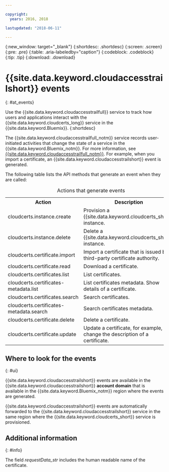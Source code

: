 ```yaml
---

copyright:
  years: 2016, 2018

lastupdated: "2018-06-11"

---
```


{:new_window: target="_blank"}
{:shortdesc: .shortdesc}
{:screen: .screen}
{:pre: .pre}
{:table: .aria-labeledby="caption"}
{:codeblock: .codeblock}
{:tip: .tip}
{:download: .download}


# {{site.data.keyword.cloudaccesstrailshort}} events  
{: #at_events}

Use the {{site.data.keyword.cloudaccesstrailfull}} service to track how users and applications interact with the {{site.data.keyword.cloudcerts_long}} service in the {{site.data.keyword.Bluemix}}. 
{:shortdesc}

The {{site.data.keyword.cloudaccesstrailfull_notm}} service records user-initiated activities that change the state of a service in the {{site.data.keyword.Bluemix_notm}}. For more information, see [{{site.data.keyword.cloudaccesstrailfull_notm}}](/docs/services/cloud-activity-tracker/index.html#getting-started-with-cla). For example, when you import a  certificate, an {{site.data.keyword.cloudaccesstrailshort}} event is generated.

The following table lists the API methods that generate an event when they are called:

<table>
  <caption>Actions that generate events</caption>
  <tr>
    <th>Action</th>
	  <th>Description</th>
  </tr>
  <tr>
    <td>cloudcerts.instance.create</td>
	  <td>Provision a {{site.data.keyword.cloudcerts_short}} instance.</td>
  </tr>
  <tr>
    <td>cloudcerts.instance.delete</td>
	  <td>Delete a {{site.data.keyword.cloudcerts_short}} instance.</td>
  </tr>
  <tr>
    <td>cloudcerts.certificate.import</td>
	  <td>Import a certificate that is issued by a third-party certificate authority.</td>
  </tr>
  <tr>
    <td>cloudcerts.certificate.read</td>
	  <td>Download a certificate.</td>
  </tr>
  <tr>
    <td>cloudcerts.certificates.list</td>
	  <td>List certificates.</td>
  </tr>
  <tr>
    <td>cloudcerts.certificates-metadata.list</td>
	  <td>List certificates metadata. Show details of a certificate.</td>
  </tr>
  <tr>
    <td>cloudcerts.certificates.search</td>
	  <td>Search certificates.</td>
  </tr>
  <tr>
    <td>cloudcerts.certificates-metadata.search</td>
	  <td>Search certificates metadata.</td>
  </tr>
  <tr>
    <td>cloudcerts.certificate.delete</td>
	  <td>Delete a certificate.</td>
  </tr>
  <tr>
    <td>cloudcerts.certificate.update</td>
	  <td>Update a certificate, for example, change the description of a certificate.</td>
  </tr>
</table>


 	
 


## Where to look for the events
{: #ui}

{{site.data.keyword.cloudaccesstrailshort}} events are available in the {{site.data.keyword.cloudaccesstrailshort}} **account domain** that is available in the {{site.data.keyword.Bluemix_notm}} region where the events are generated.

{{site.data.keyword.cloudaccesstrailshort}} events are automatically forwarded to the {{site.data.keyword.cloudaccesstrailshort}} service in the same region where the {{site.data.keyword.cloudcerts_short}} service is provisioned.


## Additional information
{: #info}

The field *requestData_str* includes the human readable name of the certificate.



